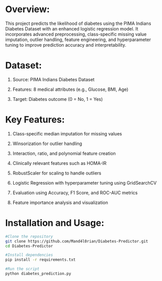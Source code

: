 # Overview:

This project predicts the likelihood of diabetes using the PIMA Indians Diabetes Dataset with an enhanced logistic regression model.
It incorporates advanced preprocessing, class-specific missing value imputation, outlier handling, feature engineering, and hyperparameter tuning to improve prediction accuracy and interpretability.


# Dataset:

1) Source: PIMA Indians Diabetes Dataset

2) Features: 8 medical attributes (e.g., Glucose, BMI, Age)

3) Target: Diabetes outcome (0 = No, 1 = Yes)

# Key Features:

1) Class-specific median imputation for missing values

2) Winsorization for outlier handling

3) Interaction, ratio, and polynomial feature creation

4) Clinically relevant features such as HOMA-IR

5) RobustScaler for scaling to handle outliers

6) Logistic Regression with hyperparameter tuning using GridSearchCV

7) Evaluation using Accuracy, F1 Score, and ROC-AUC metrics

8) Feature importance analysis and visualization

# Installation and Usage:
```bash
#Clone the repository
git clone https://github.com/Mand4l0rian/Diabetes-Predictor.git
cd Diabetes-Predictor

#Install dependencies
pip install -r requirements.txt

#Run the script
python diabetes_prediction.py
```
